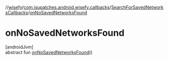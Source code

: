 //[wisefy](../../../index.md)/[com.isupatches.android.wisefy.callbacks](../index.md)/[SearchForSavedNetworksCallbacks](index.md)/[onNoSavedNetworksFound](on-no-saved-networks-found.md)

# onNoSavedNetworksFound

[androidJvm]\
abstract fun [onNoSavedNetworksFound](on-no-saved-networks-found.md)()
